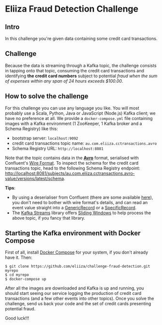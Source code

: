 # Eliiza Fraud Detection Challenge

## Intro

In this challenge you're given data containing some credit card transactions.

## Challenge

Because the data is streaming through a Kafka topic, the challenge consists in tapping onto that topic, consuming the
credit card transactions and identifying **the credit card numbers** subject to potential *fraud when the sum of
expenses within any span of 24 hours exceeds $100.00*.

## How to solve the challenge

For this challenge you can use any language you like.  You will most probably use a Scala, Python, Java or JavaScript
(Node.js) Kafka client; we have no preference at all.  We provide a `docker-compose.yml` file containing images with a
Kafka environment (1 ZooKeeper, 1 Kafka broker and a Schema Registry) like this:
- bootstrap server: `localhost:9092`
- credit card transactions topic name: `au.com.eliiza.cctransactions.avro`
- Schema Registry URL: `http://localhost:8081`

Note that the topic contains data in the **[Avro](https://avro.apache.org/docs/current/spec.html)** format, serialised
with Confluent's
[Wire Format](https://docs.confluent.io/platform/current/schema-registry/serdes-develop/index.html#wire-format).  To
inspect the schema for the credit card transactions topic, head to the following Schema Registry endpoint:
[http://localhost:8081/subjects/au.com.eliiza.cctransactions.avro-value/versions/latest/schema](http://localhost:8081/subjects/au.com.eliiza.cctransactions.avro-value/versions/latest/schema).

**Tips**:
- By using a deserialiser from Confluent (there are some available
[here](https://github.com/confluentinc/schema-registry/tree/master/avro-serde/src/main/java/io/confluent/kafka/streams/serdes/avro)),
you don't need to bother with wire format's details, and can read an event value straight into a
[GenericRecord](https://github.com/apache/avro/blob/master/lang/java/avro/src/main/java/org/apache/avro/generic/GenericRecord.java)
or a
[SpecificRecord](https://github.com/apache/avro/blob/master/lang/java/avro/src/main/java/org/apache/avro/specific/SpecificRecord.java).
- The [Kafka Streams](https://kafka.apache.org/documentation/streams/) library offers
[Sliding Windows](https://kafka.apache.org/31/documentation/streams/developer-guide/dsl-api.html#sliding-time-windows)
to help process the above topic, if you fancy that library.

## Starting the Kafka environment with Docker Compose

First of all, install [Docker Compose](https://docs.docker.com/compose/install/) for your system, if you don't already
have it.  Then:

    $ git clone https://github.com/eliiza/challenge-fraud-detection.git myrepo
    $ cd myrepo
    $ docker-compose up

After all the images are downloaded and Kafka is up and running, you should start seeing our service logging the
production of credit card transactions (and a few other events into other topics).  Once you solve the challenge, send
us back your code and the set of credit cards presenting potential fraud.

Good luck!!!
